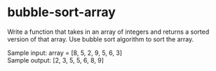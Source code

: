 # bubble-sort-array

Write a function that takes in an array of integers and returns a sorted version of that array. 
Use bubble sort algorithm to sort the array.

Sample input: array = [8, 5, 2, 9, 5, 6, 3] <br> 
Sample output: [2, 3, 5, 5, 6, 8, 9]
